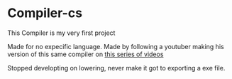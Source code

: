 # Compiler-cs

This Compiler is my very first project

Made for no expecific language. Made by following a youtuber making his version of this same compiler on [this series of videos](https://www.youtube.com/playlist?list=PLRAdsfhKI4OWNOSfS7EUu5GRAVmze1t2y)

Stopped developting on lowering, never make it got to exporting a exe file.
